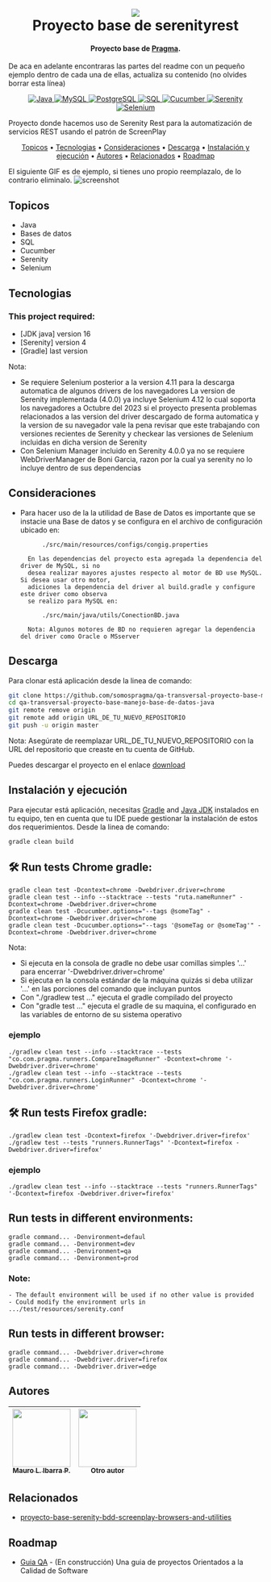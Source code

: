 <h1 align="center">
  <br>
  <a href="http://www.amitmerchant.com/electron-markdownify"><img src="https://f.hubspotusercontent20.net/hubfs/2829524/Copia%20de%20LOGOTIPO_original-2.png"></a>
  <br>
  Proyecto base de serenityrest
  <br>
</h1>

<h4 align="center">Proyecto base de <a href="https://github.com/karatelabs/karate" target="_blank">Pragma</a>.</h4>

De aca en adelante encontraras las partes del readme con un pequeño ejemplo dentro de cada una de ellas, actualiza su contenido (no olvides borrar esta línea)

<p align="center">
  <a href="https://www.oracle.com/java/technologies/javase-jdk11-downloads.html">
    <img src="https://img.shields.io/badge/Java-11+-orange.svg" alt="Java">
  </a>
  <a href="https://www.mysql.com/">
    <img src="https://img.shields.io/badge/Database-MySQL-blue.svg" alt="MySQL">
  </a>
  <a href="https://www.postgresql.org/">
    <img src="https://img.shields.io/badge/Database-PostgreSQL-blue.svg" alt="PostgreSQL">
  </a>
  <a href="https://www.w3schools.com/sql/">
    <img src="https://img.shields.io/badge/SQL-Fundamentals-lightgrey.svg" alt="SQL">
  </a>
  <a href="https://cucumber.io/">
    <img src="https://img.shields.io/badge/Cucumber-BDD-green.svg" alt="Cucumber">
  </a>
  <a href="https://serenity-bdd.info/">
    <img src="https://img.shields.io/badge/Serenity-Reporting-blueviolet.svg" alt="Serenity">
  </a>
  <a href="https://www.selenium.dev/">
    <img src="https://img.shields.io/badge/Selenium-Web_Testing-brightgreen.svg" alt="Selenium">
  </a>
</p>

Proyecto donde hacemos uso de Serenity Rest para la automatización de servicios REST usando el patrón de ScreenPlay

<p align="center">
  <a href="#topicos">Topicos</a> •
  <a href="#tecnologias">Tecnologias</a> •
  <a href="#consideraciones">Consideraciones</a> •
  <a href="#descarga">Descarga</a> •
  <a href="#instalación-y-ejecución">Instalación y ejecución</a> •
  <a href="#autores">Autores</a> •
  <a href="#relacionados">Relacionados</a> •
  <a href="#roadmap">Roadmap</a>
</p>

El siguiente GIF es de ejemplo, si tienes uno propio reemplazalo, de lo contrario eliminalo.
![screenshot](https://raw.githubusercontent.com/amitmerchant1990/electron-markdownify/master/app/img/markdownify.gif)

## Topicos

* Java
* Bases de datos
* SQL
* Cucumber
* Serenity
* Selenium

## Tecnologias
### This project required:
- [JDK java] version 16
- [Serenity] version 4
- [Gradle] last version

Nota: 
*   Se requiere Selenium posterior a la version 4.11 para la descarga automatica de algunos drivers de los navegadores
    La version de Serenity implementada (4.0.0) ya incluye Selenium 4.12 lo cual soporta los navegadores a Octubre del 2023
    si el proyecto presenta problemas relacionados a las version del driver descargado de forma automatica y la version de su 
    navegador vale la pena revisar que este trabajando con versiones recientes de Serenity y checkear las versiones de Selenium
    incluidas en dicha version de Serenity
*   Con Selenium Manager incluido en Serenity 4.0.0 ya no se requiere WebDriverManager de Boni Garcia, razon por la cual ya
    serenity no lo incluye dentro de sus dependencias

## Consideraciones
- Para hacer uso de la la utilidad de Base de Datos es importante 
        que se instacie una Base de datos y se configura en el archivo de configuración ubicado en:

            ./src/main/resources/configs/congig.properties

        En las dependencias del proyecto esta agregada la dependencia del driver de MySQL, si no 
        desea realizar mayores ajustes respecto al motor de BD use MySQL. Si desea usar otro motor, 
        adiciones la dependencia del driver al build.gradle y configure este driver como observa 
        se realizo para MySQL en: 
    
            ./src/main/java/utils/ConectionBD.java
        
        Nota: Algunos motores de BD no requieren agregar la dependencia del driver como Oracle o MSserver

## Descarga
Para clonar está aplicación desde la linea de comando:

```bash
git clone https://github.com/somospragma/qa-transversal-proyecto-base-manejo-base-de-datos-java
cd qa-transversal-proyecto-base-manejo-base-de-datos-java
git remote remove origin
git remote add origin URL_DE_TU_NUEVO_REPOSITORIO
git push -u origin master
```
Nota: Asegúrate de reemplazar URL_DE_TU_NUEVO_REPOSITORIO con la URL del repositorio que creaste en tu cuenta de GitHub.

Puedes descargar el proyecto en el enlace [download](https://github.com/somospragma/qa-transversal-proyecto-base-manejo-base-de-datos-java) 

## Instalación y ejecución

Para ejecutar está aplicación, necesitas [Gradle](https://gradle.org/install) and [Java JDK](https://www.oracle.com/java/technologies/downloads/) instalados en tu equipo, ten en cuenta que tu IDE puede gestionar la instalación de estos dos requerimientos. Desde la linea de comando:

```
gradle clean build
```

##  🛠️ Run tests Chrome gradle:
```
gradle clean test -Dcontext=chrome -Dwebdriver.driver=chrome
gradle clean test --info --stacktrace --tests "ruta.nameRunner" -Dcontext=chrome -Dwebdriver.driver=chrome
gradle clean test -Dcucumber.options="--tags @someTag" -Dcontext=chrome -Dwebdriver.driver=chrome
gradle clean test -Dcucumber.options="--tags '@someTag or @someTag'" -Dcontext=chrome -Dwebdriver.driver=chrome
```

Nota:

*   Si ejecuta en la consola de gradle no debe usar comillas simples '...' para encerrar '-Dwebdriver.driver=chrome'
*   Si ejecuta en la consola estándar de la máquina quizás si deba utilizar '...' en las porciones del comando que incluyan puntos
*   Con "./gradlew test ..." ejecuta el gradle compilado del proyecto
*   Con "gradle test ..." ejecuta el gradle de su maquina, el configurado en las variables de entorno de su sistema operativo


### ejemplo
```
./gradlew clean test --info --stacktrace --tests "co.com.pragma.runners.CompareImageRunner" -Dcontext=chrome '-Dwebdriver.driver=chrome'
./gradlew clean test --info --stacktrace --tests "co.com.pragma.runners.LoginRunner" -Dcontext=chrome '-Dwebdriver.driver=chrome'
```


##  🛠️ Run tests Firefox gradle:
```
./gradlew clean test -Dcontext=firefox '-Dwebdriver.driver=firefox'
./gradlew test --tests "runners.RunnerTags" '-Dcontext=firefox -Dwebdriver.driver=firefox'
```
### ejemplo
```
./gradlew clean test --info --stacktrace --tests "runners.RunnerTags" '-Dcontext=firefox -Dwebdriver.driver=firefox'
```

## **Run tests in different environments:**
```
gradle command... -Denvironment=defaul
gradle command... -Denvironment=dev
gradle command... -Denvironment=qa
gradle command... -Denvironment=prod
```
### Note: 
    - The default environment will be used if no other value is provided
    - Could modify the environment urls in .../test/resources/serenity.conf


## **Run tests in different browser:**
```
gradle command... -Dwebdriver.driver=chrome
gradle command... -Dwebdriver.driver=firefox
gradle command... -Dwebdriver.driver=edge
```


## Autores


| [<img src="https://gitlab.com/uploads/-/system/user/avatar/13437423/avatar.png?width=400" width=115><br><sub>Mauro L. Ibarra P.</sub>](https://gitlab.com/mauro.ibarrap) <br/> | [<img src="https://secure.gravatar.com/avatar/23b2db02403d79ebd356e8e8356758ec?s=192&d=identicon" width=115><br><sub>Otro autor</sub>](https://gitlab.com/) | 
:------------------------------------------------------------------------------------------------------------------------------------------------------------------------------:|:---------------------------------------------------------------------------------------------------------------------------------------------------------------------------:|


## Relacionados

- [proyecto-base-serenity-bdd-screenplay-browsers-and-utilities](https://github.com/somospragma/qa-web-proyecto-base-serenity-bdd-screenplay-browsers-and-utilities)


## Roadmap

- [Guia QA](https://github.com/amitmerchant1990/pomolectron) - (En construcción) Una guia de proyectos Orientados a la Calidad de Software


